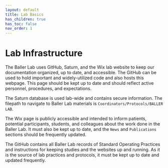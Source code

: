 ```yaml
---
layout: default
title: Lab Basics
has_children: true
has_toc: false
nav_order: 1
---
```

# Lab Infrastructure
The Baller Lab uses GitHub, Saturn, and the Wix lab website to keep our documentation organized, up to date, and accessible. The GitHub can be used to hold important and widely-utilized code and also hosts this webpage. This page should be kept up to date and should reflect active personnel, procedures, and expectations. 

The Saturn database is used lab-wide and contains secure information. The filepath to navigate to Baller Lab materials is `Coordinators/Protocols/BALLER LAB`.

The Wix page is publicly accessible and intended to inform patients, potential participants, students, and colleagues about the work done in the Baller Lab. It must also be kept up to date, and the `News` and `Publications` sections should be frequently updated. 

The GitHub contains all Baller Lab records of Standard Operating Practices and instructions for keeping studies and the websites up and running. As it is the source of lab practices and protocols, it must be kept up to date and updated frequently.